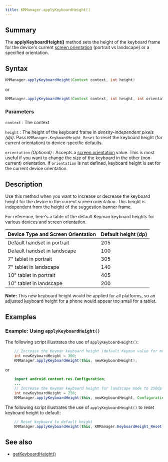 ```yaml
---
title: KMManager.applyKeyboardHeight()
---
```


## Summary
The **applyKeyboardHeight()** method sets the height of the keyboard frame for 
the device's current [screen orientation](https://developer.android.com/training/multiscreen/screensizes#TaskUseOriQuali) 
(portrait vs landscape) or a specified orientation.

## Syntax
```java
KMManager.applyKeyboardHeight(Context context, int height)
```
or

```java
KMManager.applyKeyboardHeight(Context context, int height, int orientation)
```

### Parameters

`context`
: The context

`height`
: The height of the keyboard frame in *density-independent pixels (dp)*. Pass `KMManager.KeyboardHeight_Reset` to reset the keyboard height (for current orientation) to device-specific defaults.

`orientation` _(Optional)_
: Accepts a [screen orientation](https://developer.android.com/training/multiscreen/screensizes#TaskUseOriQuali) value. This is most useful if you want to change the size of the keyboard in the other (non-current) orientation. If `orientation` is not defined, keyboard height is set for the current device orientation.

## Description
Use this method when you want to increase or decrease the keyboard height for 
the device in the current screen orientation. This height is independent from 
the height of the suggestion banner frame.

For reference, here's a table of the default Keyman keyboard heights for various devices and screen orientation.
 
 Device Type and Screen Orientation | Default height (dp) |
|-----------------------------------|---------------------|
| Default handset in portrait | 205 |
| Default handset in landscape | 100 |
| 7" tablet in portrait | 305 |
| 7" tablet in landscape | 140 |
| 10" tablet in portrait | 405 |
| 10" tablet in landscape | 200 |

**Note:** This new keyboard height would be applied for all platforms, so an 
adjusted keyboard height for a phone would appear too small for a tablet.

## Examples

### Example: Using `applyKeyboardHeight()`
The following script illustrates the use of `applyKeyboardHeight()`:

```java
    // Increase the Keyman keyboard height (default Keyman value for most phones is 205dp)
    int newKeyboardHeight = 300;
    KMManager.applyKeyboardHeight(this, newKeyboardHeight);
```

or

```java
    import android.content.res.Configuration;
    ...
    // Increase the Keyman keyboard height for landscape mode to 250dp (default Keyman value for most phones is 100dp)
    int newKeyboardHeight = 250;
    KMManager.applyKeyboardHeight(this, newKeyboardHeight, Configuration.ORIENTATION_LANDSCAPE);
```


The following script illustrates the use of `applyKeyboardHeight()` to reset keyboard height to default:

```java
    // Reset keyboard to default height
    KMManager.applyKeyboardHeight(this, KMManager.KeyboardHeight_Reset);
```

## See also
* [getKeyboardHeight()](getKeyboardHeight)
